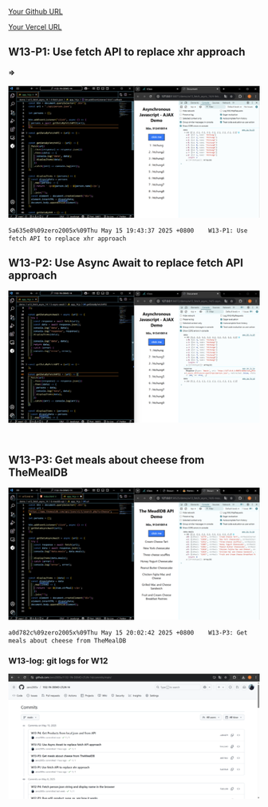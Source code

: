 [Your Github URL](https://github.com/zero2005x/1132-1N-DEMO-14)

[Your Vercel URL](https://1132-1N-DEMO-14.vercel.app)

## W13-P1: Use fetch API to replace xhr approach

#### =>

![](w13-p1.png)

```
5a635e8%09zero2005x%09Thu May 15 19:43:37 2025 +0800    W13-P1: Use fetch API to replace xhr approach
```

## W13-P2: Use Async Await to replace fetch API approach

![](w13-p2.png)

```


```

## W13-P3: Get meals about cheese from TheMealDB

![](w13-p3.png)

```
a0d782c%09zero2005x%09Thu May 15 20:02:42 2025 +0800    W13-P3: Get meals about cheese from TheMealDB
```

### W13-log: git logs for W12

![](w13-log.png)

```

```

```

```
